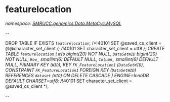 ﻿# featurelocation
_namespace: [SMRUCC.genomics.Data.MetaCyc.MySQL](./index.md)_

--
 
 DROP TABLE IF EXISTS `featurelocation`;
 /*!40101 SET @saved_cs_client = @@character_set_client */;
 /*!40101 SET character_set_client = utf8 */;
 CREATE TABLE `featurelocation` (
 `WID` bigint(20) NOT NULL,
 `DataSetWID` bigint(20) NOT NULL,
 `Row_` smallint(6) DEFAULT NULL,
 `Column_` smallint(6) DEFAULT NULL,
 PRIMARY KEY (`WID`),
 KEY `FK_FeatureLocation1` (`DataSetWID`),
 CONSTRAINT `FK_FeatureLocation1` FOREIGN KEY (`DataSetWID`) REFERENCES `dataset` (`WID`) ON DELETE CASCADE
 ) ENGINE=InnoDB DEFAULT CHARSET=utf8;
 /*!40101 SET character_set_client = @saved_cs_client */;
 
 --




